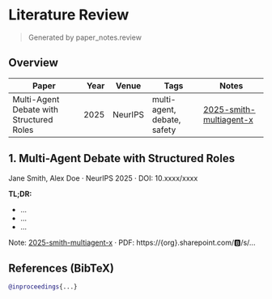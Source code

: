 # Literature Review

> Generated by paper_notes.review

## Overview
| Paper | Year | Venue | Tags | Notes |
|---|---:|---|---|---|
| Multi-Agent Debate with Structured Roles | 2025 | NeurIPS | multi-agent, debate, safety | [2025-smith-multiagent-x](notes/2025-smith-multiagent-x.md) |

## 1. Multi-Agent Debate with Structured Roles
Jane Smith, Alex Doe · NeurIPS 2025 · DOI: 10.xxxx/xxxx

**TL;DR:**
- …
- …
- …

Note: [2025-smith-multiagent-x](notes/2025-smith-multiagent-x.md) · PDF: https://{org}.sharepoint.com/:b:/s/...

## References (BibTeX)
```bibtex
@inproceedings{...}

```
